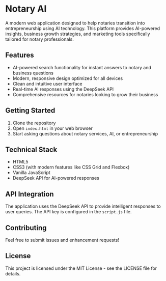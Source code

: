 # Notary AI

A modern web application designed to help notaries transition into entrepreneurship using AI technology. This platform provides AI-powered insights, business growth strategies, and marketing tools specifically tailored for notary professionals.

## Features

- AI-powered search functionality for instant answers to notary and business questions
- Modern, responsive design optimized for all devices
- Clean and intuitive user interface
- Real-time AI responses using the DeepSeek API
- Comprehensive resources for notaries looking to grow their business

## Getting Started

1. Clone the repository
2. Open `index.html` in your web browser
3. Start asking questions about notary services, AI, or entrepreneurship

## Technical Stack

- HTML5
- CSS3 (with modern features like CSS Grid and Flexbox)
- Vanilla JavaScript
- DeepSeek API for AI-powered responses

## API Integration

The application uses the DeepSeek API to provide intelligent responses to user queries. The API key is configured in the `script.js` file.

## Contributing

Feel free to submit issues and enhancement requests!

## License

This project is licensed under the MIT License - see the LICENSE file for details. 